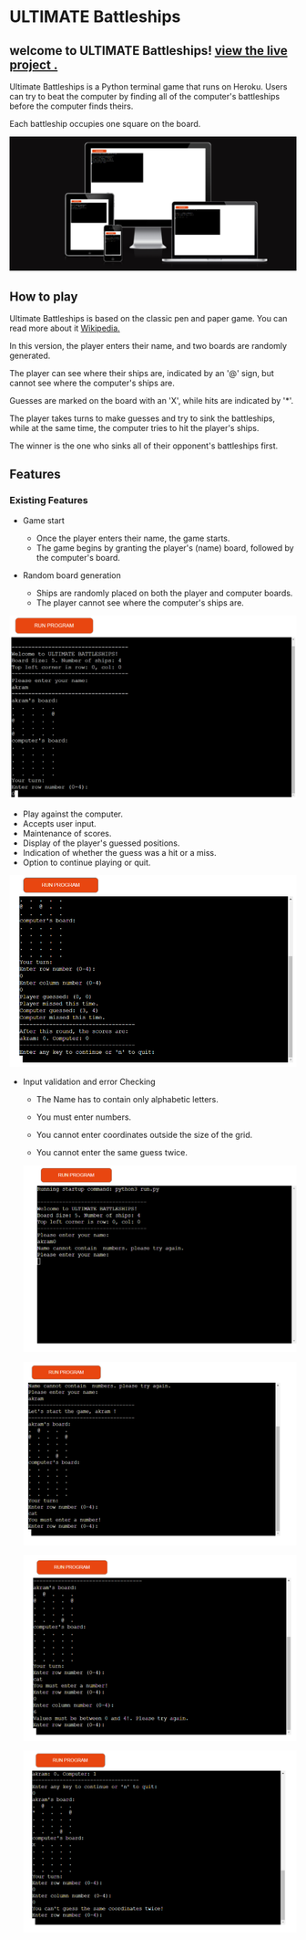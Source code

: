# ULTIMATE Battleships

## welcome to ULTIMATE Battleships! [view the live project .](https://ultimate-bs-6e9e1c8e1d23.herokuapp.com/)

Ultimate Battleships is a Python terminal game that runs on Heroku. 
Users can try to beat the computer by finding all of the computer's battleships before the computer finds theirs.

 Each battleship occupies one square on the board.

![](assets/main.png)

## How to play

Ultimate Battleships is based on the classic pen and paper game. You can read more about it [Wikipedia.](https://en.wikipedia.org/wiki/Battleship_(game))

In this version, the player enters their name, and two boards are randomly generated.

The player can see where their ships are, indicated by an '@' sign, but cannot see where the computer's ships are.

Guesses are marked on the board with an 'X', while hits are indicated by '*'.

The player takes turns to make guesses and try to sink the battleships, while at the same time, the computer tries to hit the player's ships.

The winner is the one who sinks all of their opponent's battleships first.

## Features

### Existing Features

   * Game start
      - Once the player enters their name, the game starts.
      - The game begins by granting the player's (name) board, followed by the computer's board.
    
   * Random board generation
      - Ships are randomly placed on both the player and computer boards.
      - The player cannot see where the computer's ships are.

![](assets/sc2.png)


   * Play against the computer.
   * Accepts user input. 
   * Maintenance of scores. 
   * Display of the player's guessed positions.
   * Indication of whether the guess was a hit or a miss. 
   * Option to continue playing or quit.

   ![](assets/sc3.png)


   * Input validation and error  Checking
      
      - The Name has to contain only alphabetic letters.

      - You must enter numbers.

      - You cannot enter coordinates outside the size of the grid.

      - You cannot enter the same guess twice.

      ![](assets/sc4.png)


      ![](assets/sc5.png)


      ![](assets/sc6.png)


      ![](assets/sc7.png)


    
